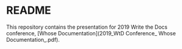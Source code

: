 # README

This repository contains the presentation for 2019 Write the Docs conference, [Whose Documentation](2019_WtD Conference_ Whose Documentation_.pdf).
